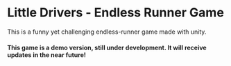 # Little Drivers - Endless Runner Game
 This is a funny yet challenging endless-runner game made with unity.
 #### This game is a demo version, still under development. It will receive updates in the near future!
